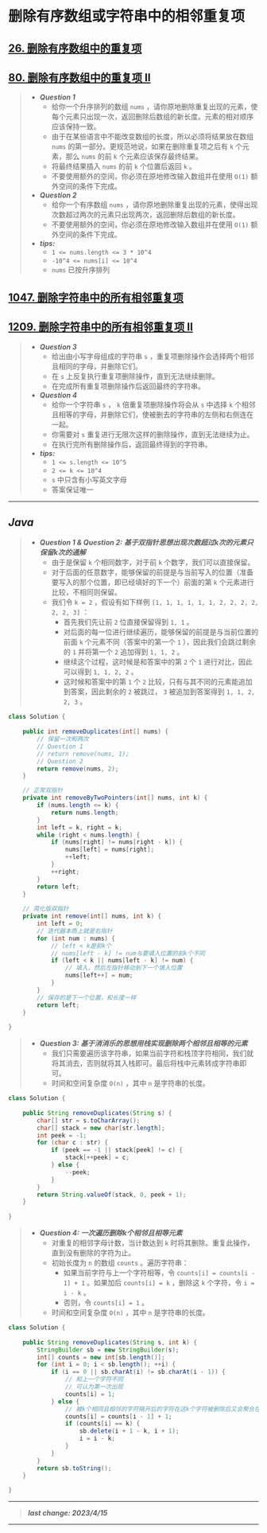 # 删除有序数组或字符串中的相邻重复项

## [26. 删除有序数组中的重复项](https://leetcode.cn/problems/remove-duplicates-from-sorted-array/)

## [80. 删除有序数组中的重复项 II](https://leetcode.cn/problems/remove-duplicates-from-sorted-array-ii/)

> - ***Question 1***
>   - 给你一个升序排列的数组 `nums` ，请你原地删除重复出现的元素，使每个元素只出现一次，返回删除后数组的新长度。元素的相对顺序应该保持一致。
>   - 由于在某些语言中不能改变数组的长度，所以必须将结果放在数组 `nums` 的第一部分。更规范地说，如果在删除重复项之后有 `k` 个元素，那么 `nums` 的前 `k` 个元素应该保存最终结果。
>   - 将最终结果插入 `nums` 的前 `k` 个位置后返回 `k` 。
>   - 不要使用额外的空间，你必须在原地修改输入数组并在使用 `O(1)` 额外空间的条件下完成。
> - ***Question 2***
>   - 给你一个有序数组 `nums` ，请你原地删除重复出现的元素，使得出现次数超过两次的元素只出现两次，返回删除后数组的新长度。
>   - 不要使用额外的空间，你必须在原地修改输入数组并在使用 `O(1)` 额外空间的条件下完成。
> - ***tips:***
>   - `1 <= nums.length <= 3 * 10^4`
>   - `-10^4 <= nums[i] <= 10^4`
>   - `nums` 已按升序排列

## [1047. 删除字符串中的所有相邻重复项](https://leetcode.cn/problems/remove-all-adjacent-duplicates-in-string/)

## [1209. 删除字符串中的所有相邻重复项 II](https://leetcode.cn/problems/remove-all-adjacent-duplicates-in-string-ii/)

> - ***Question 3***
>   - 给出由小写字母组成的字符串 `s` ，重复项删除操作会选择两个相邻且相同的字母，并删除它们。
>   - 在 `s` 上反复执行重复项删除操作，直到无法继续删除。
>   - 在完成所有重复项删除操作后返回最终的字符串。
> - ***Question 4***
>   - 给你一个字符串 `s` ， `k` 倍重复项删除操作将会从 `s` 中选择 `k` 个相邻且相等的字母，并删除它们，使被删去的字符串的左侧和右侧连在一起。
>   - 你需要对 `s` 重复进行无限次这样的删除操作，直到无法继续为止。
>   - 在执行完所有删除操作后，返回最终得到的字符串。
> - ***tips:***
>   - `1 <= s.length <= 10^5`
>   - `2 <= k <= 10^4`
>   - `s` 中只含有小写英文字母
>   - 答案保证唯一

---

## *Java*

> - ***Question 1 & Question 2: 基于双指针思想出现次数超过k次的元素只保留k次的通解***
>   - 由于是保留 `k` 个相同数字，对于前 `k` 个数字，我们可以直接保留。
>   - 对于后面的任意数字，能够保留的前提是与当前写入的位置（准备要写入的那个位置，即已经填好的下一个）前面的第 `k` 个元素进行比较，不相同则保留。
>   - 我们令 `k = 2` ，假设有如下样例 `[1, 1, 1, 1, 1, 1, 2, 2, 2, 2, 2, 2, 3]` ：
>     - 首先我们先让前 `2` 位直接保留得到 `1, 1` 。
>     - 对后面的每一位进行继续遍历，能够保留的前提是与当前位置的前面 `k` 个元素不同（答案中的第一个 `1` ），因此我们会跳过剩余的 `1` 并将第一个 `2` 追加得到 `1, 1, 2` 。
>     - 继续这个过程，这时候是和答案中的第 `2` 个 `1` 进行对比，因此可以得到 `1, 1, 2, 2` 。
>     - 这时候和答案中的第 `1` 个 `2` 比较，只有与其不同的元素能追加到答案，因此剩余的 `2` 被跳过， `3` 被追加到答案得到 `1, 1, 2, 2, 3` 。

```java
class Solution {
    
    public int removeDuplicates(int[] nums) {
        // 保留一次和两次
        // Question 1
        // return remove(nums, 1);
        // Question 2
        return remove(nums, 2);
    }

    // 正常双指针
    private int removeByTwoPointers(int[] nums, int k) {
        if (nums.length <= k) {
            return nums.length;
        }
        int left = k, right = k;
        while (right < nums.length) {
            if (nums[right] != nums[right - k]) {
                nums[left] = nums[right];
                ++left;
            }
            ++right;
        }
        return left;
    }
    
    // 简化版双指针
    private int remove(int[] nums, int k) {
        int left = 0;
        // 迭代器本质上就是右指针
        for (int num : nums) {
            // left < k是前k个
            // nums[left - k] != num与要填入位置的前k个不同
            if (left < k || nums[left - k] != num) {
                // 填入，然后左指针移动到下一个填入位置
                nums[left++] = num;
            }
        }
        // 保存的是下一个位置，和长度一样
        return left;
    }
    
}
```

> - ***Question 3: 基于消消乐的思想用栈实现删除两个相邻且相等的元素***
>   - 我们只需要遍历该字符串，如果当前字符和栈顶字符相同，我们就将其消去，否则就将其入栈即可。最后将栈中元素转成字符串即可。
>   - 时间和空间复杂度 `O(n)` ，其中 `n` 是字符串的长度。

```java
class Solution {
    
    public String removeDuplicates(String s) {
        char[] str = s.toCharArray();
        char[] stack = new char[str.length];
        int peek = -1;
        for (char c : str) {
            if (peek == -1 || stack[peek] != c) {
                stack[++peek] = c;
            } else {
                --peek;
            }
        }
        return String.valueOf(stack, 0, peek + 1);
    }
    
}
```

> - ***Question 4: 一次遍历删除k个相邻且相等元素***
>   - 对重复的相邻字母计数，当计数达到 `k` 时将其删除。重复此操作，直到没有删除的字符为止。
>   - 初始长度为 `n` 的数组 `counts` 。遍历字符串：
>     - 如果当前字符与上一个字符相等，令 `counts[i] = counts[i - 1] + 1` 。如果加后 `counts[i] = k` ，删除这 `k` 个字符，令 `i = i - k` 。
>     - 否则，令 `counts[i] = 1` 。
>   - 时间和空间复杂度 `O(n)` ，其中 `n` 是字符串的长度。

```java
class Solution {
    
    public String removeDuplicates(String s, int k) {
        StringBuilder sb = new StringBuilder(s);
        int[] counts = new int[sb.length()];
        for (int i = 0; i < sb.length(); ++i) {
            if (i == 0 || sb.charAt(i) != sb.charAt(i - 1)) {
                // 和上一个字符不同
                // 可认为第一次出现
                counts[i] = 1;
            } else {
                // 被k个相同且相邻的字符隔开后的字符在这k个字符被删除后又会聚合在一起，不会因为隔开走上面的if
                counts[i] = counts[i - 1] + 1;
                if (counts[i] == k) {
                    sb.delete(i + 1 - k, i + 1);
                    i = i - k;
                }
            }
        }
        return sb.toString();
    }
    
}
```

---

> ***last change: 2023/4/15***

---
